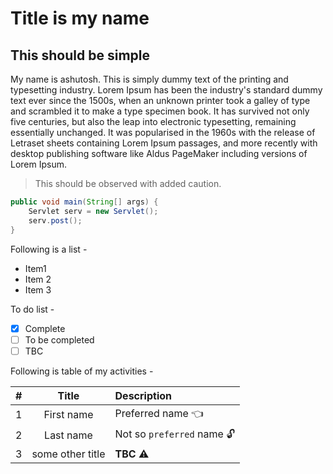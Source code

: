 # Title is my name

## This should be simple
My name is ashutosh. This is simply dummy text of the printing and typesetting industry. Lorem Ipsum has been the industry's standard dummy text ever since the 1500s, when an unknown printer took a galley of type and scrambled it to make a type specimen book. It has survived not only five centuries, but also the leap into electronic typesetting, remaining essentially unchanged. It was popularised in the 1960s with the release of Letraset sheets containing Lorem Ipsum passages, and more recently with desktop publishing software like Aldus PageMaker including versions of Lorem Ipsum.

> This should be observed with added caution.

```java
public void main(String[] args) {
	Servlet serv = new Servlet();
	serv.post();
}
```

Following is a list -
- Item1
- Item 2
- Item 3

To do list -
- [x] Complete
- [ ] To be completed
- [ ] TBC

Following is table of my activities -

\#  |Title|Description
:---|:---:|:---
1|First name|Preferred name :point_left:
2|Last name|Not so `preferred` name :unlock:
3| some other title|**TBC** :warning:
